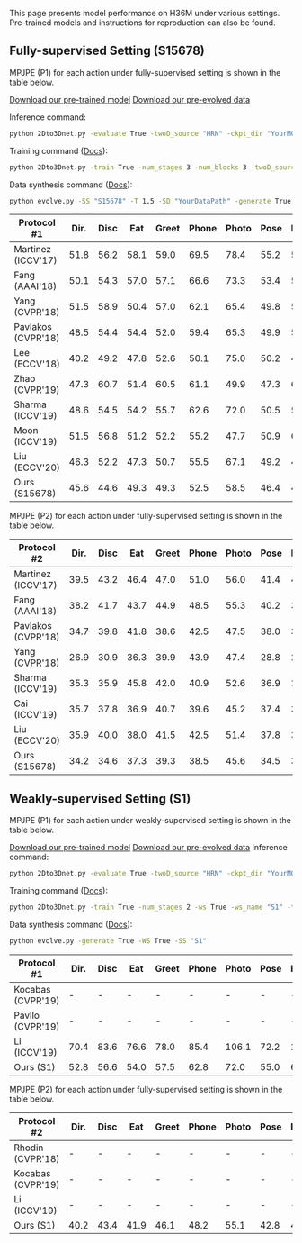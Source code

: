 This page presents model performance on H36M under various settings. Pre-trained models and instructions for reproduction can also be found.

## Fully-supervised Setting (S15678)
MPJPE (P1) for each action under fully-supervised setting is shown in the table below.

[Download our pre-trained model](https://drive.google.com/drive/folders/1IRKUWrnheD03Dj30LLGlh_LLT1CK6dr5?usp=sharing)
[Download our pre-evolved data](https://drive.google.com/drive/folders/1FKFkmTJQcEdrCvZOSc8cF5OTTjFvyLav?usp=sharing)

Inference command:
```bash
python 2Dto3Dnet.py -evaluate True -twoD_source "HRN" -ckpt_dir "YourMODELPath"
```
Training command ([Docs](https://github.com/Nicholasli1995/EvoSkeleton/blob/master/docs/TRAINING.md)):
```bash
python 2Dto3Dnet.py -train True -num_stages 3 -num_blocks 3 -twoD_source "HRN" -evolved_path "YourDataPath"
```
Data synthesis command ([Docs](https://github.com/Nicholasli1995/EvoSkeleton/blob/master/docs/HHR.md)):
```bash
python evolve.py -SS "S15678" -T 1.5 -SD "YourDataPath" -generate True
```

| Protocol \#1                                      | Dir.             | Disc             | Eat           | Greet            | Phone         | Photo         | Pose | Purch.        | Sit              | SitD.            | Smoke         | Wait          | WalkD.        | Walk          | WalkT.        | Avg.          |
|-------------------------------------------------------------|------------------|------------------|---------------|------------------|---------------|---------------|------|---------------|------------------|------------------|---------------|---------------|---------------|---------------|---------------|---------------|
| Martinez (ICCV'17)   | 51.8             | 56.2             | 58.1          | 59.0             | 69.5          | 78.4          | 55.2 | 58.1          | 74.0             | 94.6             | 62.3          | 59.1          | 65.1          | 49.5          | 52.4          | 62.9          |
| Fang (AAAI'18)        | 50.1             | 54.3             | 57.0          | 57.1             | 66.6          | 73.3          | 53.4 | 55.7          | 72.8             | 88.6             | 60.3          | 57.7          | 62.7          | 47.5          | 50.6          | 60.4          |
| Yang (CVPR'18)               | 51.5             | 58.9             | 50.4          | 57.0             | 62.1          | 65.4          | 49.8 | 52.7          | 69.2             | 85.2             | 57.4          | 58.4          | 43.6          | 60.1          | 47.7          | 58.6          |
| Pavlakos (CVPR'18)  | 48.5             | 54.4             | 54.4          | 52.0             | 59.4          | 65.3          | 49.9 | 52.9          | 65.8             | 71.1             | 56.6          | 52.9          | 60.9          | 44.7          | 47.8          | 56.2          |
| Lee (ECCV'18)        | 40.2    | 49.2             | 47.8          | 52.6             | 50.1 | 75.0          | 50.2 | 43.0          | 55.8             | 73.9             | 54.1          | 55.6          | 58.2          | 43.3          | 43.3 | 52.8          |
| Zhao (CVPR'19)           | 47.3             | 60.7             | 51.4          | 60.5             | 61.1          | 49.9 | 47.3 | 68.1          | 86.2             | 55.0             | 67.8          | 61.0          | 42.1 | 60.6          | 45.3          | 57.6          |
| Sharma (ICCV'19)    | 48.6             | 54.5             | 54.2          | 55.7             | 62.6          | 72.0          | 50.5 | 54.3          | 70.0             | 78.3             | 58.1          | 55.4          | 61.4          | 45.2          | 49.7          | 58.0          |
| Moon (ICCV'19)    | 51.5             | 56.8             | 51.2          | 52.2             | 55.2          | 47.7 | 50.9 | 63.3          | 69.9             | 54.2    | 57.4          | 50.4          | 42.5          | 57.5          | 47.7          | 54.4          |
| Liu (ECCV'20)      | 46.3             | 52.2             | 47.3 | 50.7             | 55.5          | 67.1          | 49.2 | 46.0          | 60.4             | 71.1             | 51.5          | 50.1          | 54.5          | 40.3 | 43.7          | 52.4          |
| Ours (S15678)                                        |45.6|44.6|49.3|49.3|52.5|58.5|46.4|44.3|53.8|67.5|49.4|46.1|52.5|41.4|44.4| 49.7 |

MPJPE (P2) for each action under fully-supervised setting is shown in the table below.

| Protocol \#2                                       | Dir.             | Disc             | Eat           | Greet            | Phone         | Photo         | Pose | Purch.        | Sit              | SitD.            | Smoke         | Wait          | WalkD.        | Walk          | WalkT.        | Avg.          |
|-------------------------------------------------------------|------------------|------------------|---------------|------------------|---------------|---------------|------|---------------|------------------|------------------|---------------|---------------|---------------|---------------|---------------|---------------|
| Martinez (ICCV'17)   | 39.5             | 43.2             | 46.4          | 47.0             | 51.0          | 56.0          | 41.4 | 40.6          | 56.5             | 69.4             | 49.2          | 45.0          | 49.5          | 38.0          | 43.1          | 47.7          |
| Fang (AAAI'18)        | 38.2             | 41.7             | 43.7          | 44.9             | 48.5          | 55.3          | 40.2 | 38.2          | 54.5             | 64.4             | 47.2          | 44.3          | 47.3          | 36.7          | 41.7          | 45.7          |
| Pavlakos (CVPR'18)  | 34.7             | 39.8             | 41.8          | 38.6             | 42.5          | 47.5          | 38.0 | 36.6          | 50.7             | 56.8             | 42.6          | 39.6          | 43.9          | 32.1          | 36.5          | 41.8          |
| Yang (CVPR'18)               | 26.9             | 30.9             | 36.3          | 39.9             | 43.9          | 47.4          | 28.8 | 29.4          | 36.9             | 58.4             | 41.5          | 30.5          | 29.5          | 42.5          | 32.2          | 37.7          |
| Sharma (ICCV'19)    | 35.3             | 35.9             | 45.8          | 42.0             | 40.9          | 52.6          | 36.9 | 35.8          | 43.5             | 51.9             | 44.3          | 38.8          | 45.5          | 29.4          | 34.3          | 40.9          |
| Cai (ICCV'19)     | 35.7             | 37.8             | 36.9          | 40.7             | 39.6          | 45.2          | 37.4 | 34.5          | 46.9             | 50.1 | 40.5          | 36.1          | 41.0          | 29.6          | 33.2          | 39.0          |
| Liu (ECCV'20)    | 35.9             | 40.0             | 38.0          | 41.5             | 42.5          | 51.4          | 37.8 | 36.0          | 48.6             | 56.6             | 41.8          | 38.3          | 42.7          | 31.7          | 36.2          | 41.2          |
| Ours (S15678)                                        |34.2|34.6|37.3|39.3|38.5|45.6|34.5|32.7|40.5|51.3|37.7|35.4|39.9|29.9|34.5| 37.7 |

## Weakly-supervised Setting (S1)
MPJPE (P1) for each action under weakly-supervised setting is shown in the table below.

[Download our pre-trained model](https://drive.google.com/drive/folders/1PZoiizPKeoFTsvnFKIxaRDNbyb0Csx50?usp=sharing)
[Download our pre-evolved data](https://drive.google.com/drive/folders/1nTW2CCCT_sbJ1CejhuiQLTgDDU5sJjZj?usp=sharing)
Inference command:
```bash
python 2Dto3Dnet.py -evaluate True -twoD_source "HRN" -ckpt_dir "YourMODELPath" 
```
Training command ([Docs](https://github.com/Nicholasli1995/EvoSkeleton/blob/master/docs/TRAINING.md)):
```bash
python 2Dto3Dnet.py -train True -num_stages 2 -ws True -ws_name "S1" -twoD_source "HRN" -evolved_path "YourDataPath"
```
Data synthesis command ([Docs](https://github.com/Nicholasli1995/EvoSkeleton/blob/master/docs/HHR.md)):
```bash
python evolve.py -generate True -WS True -SS "S1"
```

| Protocol \#1                                           | Dir.             | Disc             | Eat           | Greet            | Phone         | Photo            | Pose | Purch.        | Sit              | SitD. | Smoke         | Wait          | WalkD.        | Walk          | WalkT.        | Avg.          |
|--------------------------------------------------------|------------------|------------------|---------------|------------------|---------------|------------------|------|---------------|------------------|-------|---------------|---------------|---------------|---------------|---------------|---------------|
| Kocabas (CVPR'19)  | -                | -                | -             | -                | -             | -                | -    | -             | -                | -     | -             | -             | -             | -             | -             | 65.3          |
| Pavllo (CVPR'19)  | -                | -                | -             | -                | -             | -                | -    | -             | -                | -     | -             | -             | -             | -             | -             | 64.7          |
| Li (ICCV'19)          | 70.4             | 83.6             | 76.6          | 78.0             | 85.4          | 106.1   | 72.2 | 103.0         | 115.8            | 165.0 | 82.4          | 74.3          | 94.6          | 60.1          | 70.6          | 88.8          |
| Ours (S1)                                       | 52.8             | 56.6 | 54.0 | 57.5 | 62.8 | 72.0 | 55.0 | 61.3 | 65.8 | 80.7  | 58.9 | 56.7 | 69.7 | 51.6 | 57.2 | 60.8 |

MPJPE (P2) for each action under fully-supervised setting is shown in the table below.

| Protocol \#2                                           | Dir.             | Disc             | Eat           | Greet            | Phone         | Photo            | Pose | Purch.        | Sit              | SitD. | Smoke         | Wait          | WalkD.        | Walk          | WalkT.        | Avg.          |
|--------------------------------------------------------|------------------|------------------|---------------|------------------|---------------|------------------|------|---------------|------------------|-------|---------------|---------------|---------------|---------------|---------------|---------------|
| Rhodin (CVPR'18)  | -                | -                | -             | -                | -             | -                | -    | -             | -                | -     | -             | -             | -             | -             | -             | 64.6          |
| Kocabas (CVPR'19)  | -                | -                | -             | -                | -             | -                | -    | -             | -                | -     | -             | -             | -             | -             | -             | 57.2          |
| Li (ICCV'19)          | -                | -                | -             | -                | -             | -                | -    | -             | -                | -     | -             | -             | -             | -             | -             | 66.5          |
| Ours (S1)                                       | 40.2             | 43.4 | 41.9| 46.1 | 48.2 | 55.1 | 42.8 | 42.6 | 49.6 | 61.1  | 44.5 | 43.2 | 51.5 | 38.1 | 44.4 | 46.2 |

